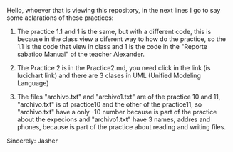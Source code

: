 Hello, whoever that is viewing this repository, in the next lines I go to say some aclarations of these practices:

1. The practice 1.1 and 1 is the same, but with a different code, this is because in the class view a diferent way to how do the practice, so the 1.1 is the code that view in class and 1 is the code in the "Reporte sabatico Manual" of the teacher Alexander.

2. The Practice 2 is in the Practice2.md, you need click in the link (is lucichart link) and there are 3 clases in UML (Unified Modeling Language)

3. The files "archivo.txt" and "archivo1.txt" are of the practice 10 and 11, "archivo.txt" is of practice10 and the other of the practice11, so "archivo.txt" have a only -10 number because is part of the practice about the expecions and "archivo1.txt" have 3 names, addres and phones, because is part of the practice about reading and writing files.

Sincerely: Jasher 
